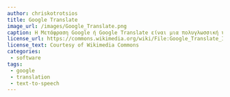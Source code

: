 ```yaml
---
author: chriskotrotsios	
title: Google Translate
image_url: /images/Google_Translate.png 
caption: Η Μετάφραση Google ή Google Translate είναι μια πολυγλωσσική υπηρεσία που παρέχεται από την Google Inc για να μεταφράσει γραπτό κείμενο από μια γλώσσα σε μια άλλη. Υποστηρίζει 103 γλώσσες.
license_url: https://commons.wikimedia.org/wiki/File:Google_Translate_Icon.png
license_text: Courtesy of Wikimedia Commons
categories:
 - software
tags:
 - google
 - translation
 - text-to-speech
---
```

